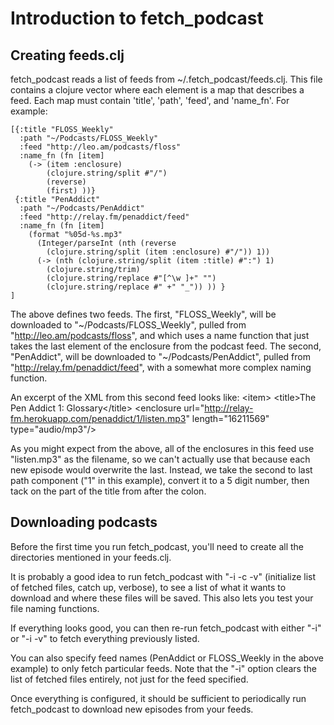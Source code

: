 # Introduction to fetch_podcast

## Creating feeds.clj

fetch\_podcast reads a list of feeds from ~/.fetch_podcast/feeds.clj.
This file contains a clojure vector where each element is a map that
describes a feed.  Each map must contain 'title', 'path', 'feed', and
'name_fn'.  For example:

    [{:title "FLOSS_Weekly"
      :path "~/Podcasts/FLOSS_Weekly"
      :feed "http://leo.am/podcasts/floss"
      :name_fn (fn [item]
        (-> (item :enclosure)
            (clojure.string/split #"/")
            (reverse)
            (first) ))}
     {:title "PenAddict"
      :path "~/Podcasts/PenAddict"
      :feed "http://relay.fm/penaddict/feed"
      :name_fn (fn [item]
        (format "%05d-%s.mp3"
          (Integer/parseInt (nth (reverse
            (clojure.string/split (item :enclosure) #"/")) 1))
          (-> (nth (clojure.string/split (item :title) #":") 1)
            (clojure.string/trim)
            (clojure.string/replace #"[^\w ]+" "")
            (clojure.string/replace #" +" "_")) )) }
    ]

The above defines two feeds.  The first, "FLOSS_Weekly", will be
downloaded to "~/Podcasts/FLOSS_Weekly", pulled from
"http://leo.am/podcasts/floss", and which uses a name function that
just takes the last element of the enclosure from the podcast feed.
The second, "PenAddict", will be downloaded to "~/Podcasts/PenAddict",
pulled from "http://relay.fm/penaddict/feed", with a somewhat more
complex naming function.

An excerpt of the XML from this second feed looks like:
    &lt;item&gt;
      &lt;title&gt;The Pen Addict 1: Glossary&lt;/title&gt;
      &lt;enclosure url="http://relay-fm.herokuapp.com/penaddict/1/listen.mp3"
        length="16211569" type="audio/mp3"/&gt;

As you might expect from the above, all of the enclosures in this feed
use "listen.mp3" as the filename, so we can't actually use that
because each new episode would overwrite the last.  Instead, we take
the second to last path component ("1" in this example), convert it to
a 5 digit number, then tack on the part of the title from after the
colon.

## Downloading podcasts

Before the first time you run fetch\_podcast, you'll need to create
all the directories mentioned in your feeds.clj.

It is probably a good idea to run fetch\_podcast with "-i -c -v"
(initialize list of fetched files, catch up, verbose), to see a list
of what it wants to download and where these files will be saved.
This also lets you test your file naming functions.

If everything looks good, you can then re-run fetch\_podcast with
either "-i" or "-i -v" to fetch everything previously listed.

You can also specify feed names (PenAddict or FLOSS_Weekly in the
above example) to only fetch particular feeds.  Note that the "-i"
option clears the list of fetched files entirely, not just for the
feed specified.

Once everything is configured, it should be sufficient to periodically
run fetch\_podcast to download new episodes from your feeds.
